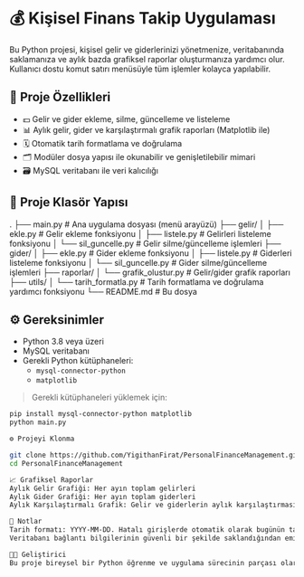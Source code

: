 # 💰 Kişisel Finans Takip Uygulaması

Bu Python projesi, kişisel gelir ve giderlerinizi yönetmenize, veritabanında saklamanıza ve aylık bazda grafiksel raporlar oluşturmanıza yardımcı olur. Kullanıcı dostu komut satırı menüsüyle tüm işlemler kolayca yapılabilir.

## 🚀 Proje Özellikleri

- 💵 Gelir ve gider ekleme, silme, güncelleme ve listeleme
- 📊 Aylık gelir, gider ve karşılaştırmalı grafik raporları (Matplotlib ile)
- 🗓️ Otomatik tarih formatlama ve doğrulama
- 🗂️ Modüler dosya yapısı ile okunabilir ve genişletilebilir mimari
- 🗃️ MySQL veritabanı ile veri kalıcılığı

## 🧱 Proje Klasör Yapısı

.
├── main.py # Ana uygulama dosyası (menü arayüzü)
├── gelir/
│ ├── ekle.py # Gelir ekleme fonksiyonu
│ ├── listele.py # Gelirleri listeleme fonksiyonu
│ └── sil_guncelle.py # Gelir silme/güncelleme işlemleri
├── gider/
│ ├── ekle.py # Gider ekleme fonksiyonu
│ ├── listele.py # Giderleri listeleme fonksiyonu
│ └── sil_guncelle.py # Gider silme/güncelleme işlemleri
├── raporlar/
│ └── grafik_olustur.py # Gelir/gider grafik raporları
├── utils/
│ └── tarih_formatla.py # Tarih formatlama ve doğrulama yardımcı fonksiyonu
└── README.md # Bu dosya


## ⚙️ Gereksinimler

- Python 3.8 veya üzeri
- MySQL veritabanı
- Gerekli Python kütüphaneleri:
  - `mysql-connector-python`
  - `matplotlib`

> Gerekli kütüphaneleri yüklemek için:
```bash
pip install mysql-connector-python matplotlib
python main.py

⚙️ Projeyi Klonma

git clone https://github.com/YigithanFirat/PersonalFinanceManagement.git
cd PersonalFinanceManagement

📈 Grafiksel Raporlar
Aylık Gelir Grafiği: Her ayın toplam gelirleri
Aylık Gider Grafiği: Her ayın toplam giderleri
Aylık Karşılaştırmalı Grafik: Gelir ve giderlerin aylık karşılaştırması

📌 Notlar
Tarih formatı: YYYY-MM-DD. Hatalı girişlerde otomatik olarak bugünün tarihi kullanılır.
Veritabanı bağlantı bilgilerinin güvenli bir şekilde saklandığından emin olun.

👨‍💻 Geliştirici
Bu proje bireysel bir Python öğrenme ve uygulama sürecinin parçası olarak geliştirilmiştir. Daha fazlası için iletişime geçebilirsiniz.